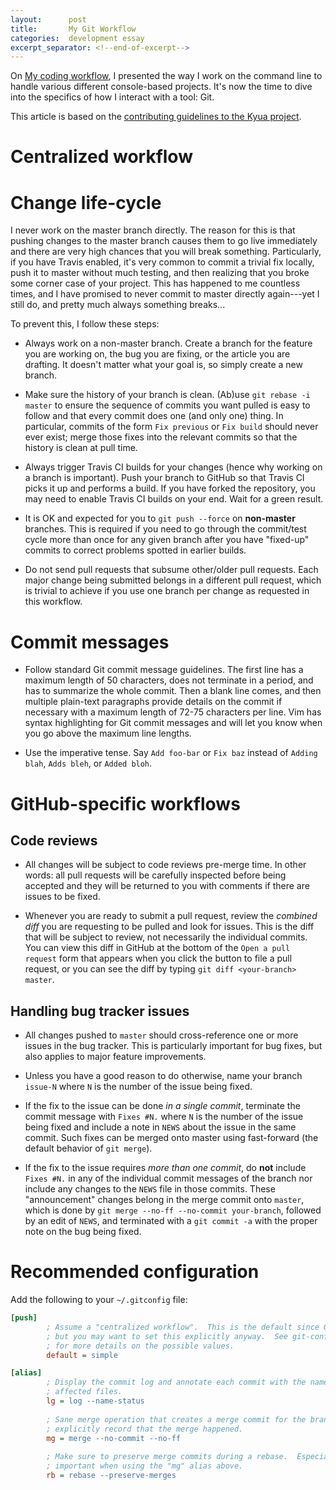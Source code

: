 ```yaml
---
layout:      post
title:       My Git Workflow
categories:  development essay
excerpt_separator: <!--end-of-excerpt-->
---
```


On [My coding workflow](TODO), I presented the way I work on the command line to handle various different console-based projects. It's now the time to dive into the specifics of how I interact with a tool: Git.

This article is based on the [contributing guidelines to the Kyua project](https://github.com/jmmv/kyua/blob/master/CONTRIBUTING.md).

<!--end-of-excerpt-->

# Centralized workflow



# Change life-cycle

I never work on the master branch directly. The reason for this is that pushing changes to the master branch causes them to go live immediately and there are very high chances that you will break something. Particularly, if you have Travis enabled, it's very common to commit a trivial fix locally, push it to master without much testing, and then realizing that you broke some corner case of your project. This has happened to me countless times, and I have promised to never commit to master directly again---yet I still do, and pretty much always something breaks...

To prevent this, I follow these steps:

* Always work on a non-master branch. Create a branch for the feature you are working on, the bug you are fixing, or the article you are drafting. It doesn't matter what your goal is, so simply create a new branch.

* Make sure the history of your branch is clean. (Ab)use `git rebase -i master` to ensure the sequence of commits you want pulled is easy to follow and that every commit does one (and only one) thing. In particular, commits of the form `Fix previous` or `Fix build` should never ever exist; merge those fixes into the relevant commits so that the history is clean at pull time.

* Always trigger Travis CI builds for your changes (hence why working on a branch is important). Push your branch to GitHub so that Travis CI picks it up and performs a build. If you have forked the repository, you may need to enable Travis CI builds on your end. Wait for a green result.

* It is OK and expected for you to `git push --force` on **non-master** branches. This is required if you need to go through the commit/test cycle more than once for any given branch after you have "fixed-up" commits to correct problems spotted in earlier builds.

* Do not send pull requests that subsume other/older pull requests. Each major change being submitted belongs in a different pull request, which is trivial to achieve if you use one branch per change as requested in this workflow.

# Commit messages

* Follow standard Git commit message guidelines. The first line has a maximum length of 50 characters, does not terminate in a period, and has to summarize the whole commit. Then a blank line comes, and then multiple plain-text paragraphs provide details on the commit if necessary with a maximum length of 72-75 characters per line. Vim has syntax highlighting for Git commit messages and will let you know when you go above the maximum line lengths.

* Use the imperative tense. Say `Add foo-bar` or `Fix baz` instead of `Adding blah`, `Adds bleh`, or `Added bloh`.

# GitHub-specific workflows

## Code reviews

* All changes will be subject to code reviews pre-merge time. In other words: all pull requests will be carefully inspected before being accepted and they will be returned to you with comments if there are issues to be fixed.

* Whenever you are ready to submit a pull request, review the *combined diff* you are requesting to be pulled and look for issues. This is the diff that will be subject to review, not necessarily the individual commits. You can view this diff in GitHub at the bottom of the `Open a pull request` form that appears when you click the button to file a pull request, or you can see the diff by typing `git diff <your-branch> master`.

## Handling bug tracker issues

* All changes pushed to `master` should cross-reference one or more issues in the bug tracker. This is particularly important for bug fixes, but also applies to major feature improvements.

* Unless you have a good reason to do otherwise, name your branch `issue-N` where `N` is the number of the issue being fixed.

* If the fix to the issue can be done *in a single commit*, terminate the commit message with `Fixes #N.` where `N` is the number of the issue being fixed and include a note in `NEWS` about the issue in the same commit. Such fixes can be merged onto master using fast-forward (the default behavior of `git merge`).

* If the fix to the issue requires *more than one commit*, do **not** include `Fixes #N.` in any of the individual commit messages of the branch nor include any changes to the `NEWS` file in those commits. These "announcement" changes belong in the merge commit onto `master`, which is done by `git merge --no-ff --no-commit your-branch`, followed by an edit of `NEWS`, and terminated with a `git commit -a` with the proper note on the bug being fixed.

# Recommended configuration

Add the following to your `~/.gitconfig` file:

```ini
[push]
        ; Assume a "centralized workflow".  This is the default since Git 2.0
        ; but you may want to set this explicitly anyway.  See git-config(1)
        ; for more details on the possible values.
        default = simple

[alias]
        ; Display the commit log and annotate each commit with the names of the
        ; affected files.
        lg = log --name-status
        
        ; Sane merge operation that creates a merge commit for the branch to
        ; explicitly record that the merge happened.
        mg = merge --no-commit --no-ff
        
        ; Make sure to preserve merge commits during a rebase.  Especially
        ; important when using the "mg" alias above.
        rb = rebase --preserve-merges
```
